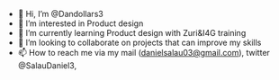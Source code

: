 - 👋 Hi, I’m @Dandollars3
- 👀 I’m interested in Product design
- 🌱 I’m currently learning Product design with Zuri&I4G training
- 💞️ I’m looking to collaborate on projects that can improve my skills
- 📫 How to reach me via my mail (danielsalau03@gmail.com), twitter @SalauDaniel3, 

<!---
Dandollars3/Dandollars3 is a ✨ special ✨ repository because its `README.md` (this file) appears on your GitHub profile.
You can click the Preview link to take a look at your changes.
--->
